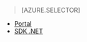 ﻿> [AZURE.SELECTOR]
- [Portal](../articles/media-services-manage-content.md)
- [SDK .NET](../articles/media-services-index-content.md)


<!--HONumber=52--> 
